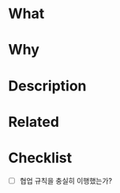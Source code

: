 # What

<!-- 무엇을 작업했는지 -->

# Why

<!-- 왜 필요한지 -->

# Description

<!-- 추가 설명, 자세한 설명 -->

# Related

<!-- 관련된 링크, 이슈, PR 등 -->

# Checklist

- [ ] 협업 규칙을 충실히 이행했는가?

<!-- 아직 생각나는게 없어서 못 적었습니다 ... ->

